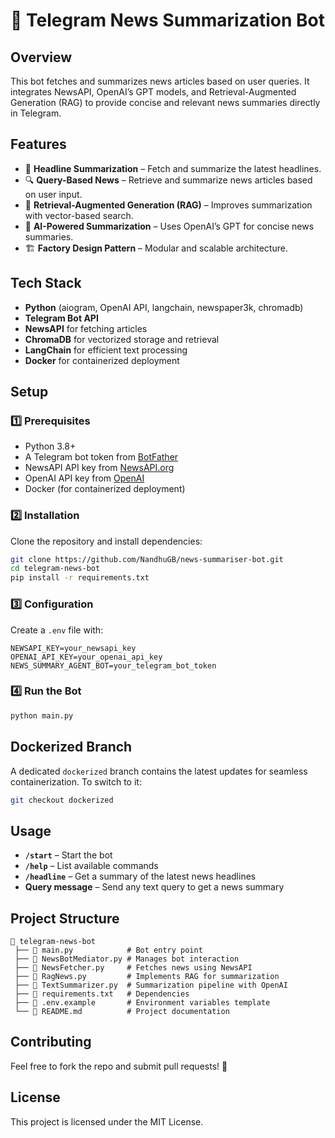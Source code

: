 # 📢 Telegram News Summarization Bot  

## Overview  
This bot fetches and summarizes news articles based on user queries. It integrates NewsAPI, OpenAI’s GPT models, and Retrieval-Augmented Generation (RAG) to provide concise and relevant news summaries directly in Telegram.  

## Features  
- 📰 **Headline Summarization** – Fetch and summarize the latest headlines.  
- 🔍 **Query-Based News** – Retrieve and summarize news articles based on user input.  
- 🧠 **Retrieval-Augmented Generation (RAG)** – Improves summarization with vector-based search.  
- 🤖 **AI-Powered Summarization** – Uses OpenAI’s GPT for concise news summaries.  
- 🏗 **Factory Design Pattern** – Modular and scalable architecture.  

## Tech Stack  
- **Python** (aiogram, OpenAI API, langchain, newspaper3k, chromadb)  
- **Telegram Bot API**  
- **NewsAPI** for fetching articles  
- **ChromaDB** for vectorized storage and retrieval  
- **LangChain** for efficient text processing
- **Docker** for containerized deployment  

## Setup

### 1️⃣ Prerequisites  
- Python 3.8+  
- A Telegram bot token from [BotFather](https://t.me/BotFather)  
- NewsAPI API key from [NewsAPI.org](https://newsapi.org)  
- OpenAI API key from [OpenAI](https://platform.openai.com/signup/)
- Docker (for containerized deployment)  

### 2️⃣ Installation  
Clone the repository and install dependencies:  
```bash
git clone https://github.com/NandhuGB/news-summariser-bot.git
cd telegram-news-bot
pip install -r requirements.txt
```

### 3️⃣ Configuration  
Create a `.env` file with:  
```env
NEWSAPI_KEY=your_newsapi_key
OPENAI_API_KEY=your_openai_api_key
NEWS_SUMMARY_AGENT_BOT=your_telegram_bot_token
```

### 4️⃣ Run the Bot  
```bash
python main.py
```

## Dockerized Branch
A dedicated `dockerized` branch contains the latest updates for seamless containerization. To switch to it:  
```bash
git checkout dockerized
```

## Usage  
- **`/start`** – Start the bot  
- **`/help`** – List available commands  
- **`/headline`** – Get a summary of the latest news headlines  
- **Query message** – Send any text query to get a news summary  

## Project Structure  
```
📂 telegram-news-bot  
 ├── 📜 main.py            # Bot entry point  
 ├── 📜 NewsBotMediator.py # Manages bot interaction  
 ├── 📜 NewsFetcher.py     # Fetches news using NewsAPI  
 ├── 📜 RagNews.py         # Implements RAG for summarization  
 ├── 📜 TextSummarizer.py  # Summarization pipeline with OpenAI  
 ├── 📜 requirements.txt   # Dependencies  
 ├── 📜 .env.example       # Environment variables template  
 └── 📜 README.md          # Project documentation  
```

## Contributing  
Feel free to fork the repo and submit pull requests! 🚀  

## License  
This project is licensed under the MIT License.  
